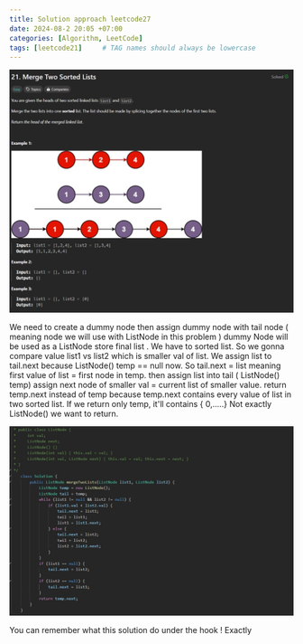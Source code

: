 ```yaml
---
title: Solution approach leetcode27
date: 2024-08-2 20:05 +07:00
categories: [Algorithm, LeetCode]
tags: [leetcode21]     # TAG names should always be lowercase
---
```


![hinh-anh](/assets/img/Screenshot_1.jpg)

We need to create a dummy node then assign dummy node with tail node ( meaning node we will use with ListNode in this
problem ) dummy Node will be used as a ListNode store final list .
We have to sorted list. So we gonna compare value list1 vs list2 which is smaller val of list.
We assign list to tail.next because ListNode() temp == null now. So tail.next = list meaning first value of list = first
node in temp.
then assign list into tail ( ListNode() temp)
assign next node of smaller val = current list of smaller value.
return temp.next instead of temp because temp.next contains every value of list in two sorted list.
If we return only temp, it'll contains { 0,.....} Not exactly ListNode() we want to return.

![hinh-anh](/assets/img/Screenshot_55.jpg)

You can remember what this solution do under the hook ! Exactly
